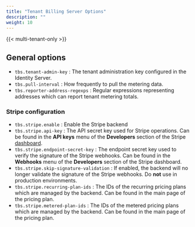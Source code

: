 ```yaml
---
title: "Tenant Billing Server Options"
description: ""
weight: 10
---
```


{{< multi-tenant-only >}}

## General options

- `tbs.tenant-admin-key` : The tenant administration key configured in the Identity Server.
- `tbs.pull-interval` : How frequently to pull the metering data.
- `tbs.reporter-address-regexps` : Regular expressions representing addresses which can report tenant metering totals.

### Stripe configuration

- `tbs.stripe.enable` : Enable the Stripe backend
- `tbs.stripe.api-key` : The API secret key used for Stripe operations. Can be found in the **API keys** menu of the **Developers** section of the Stripe [dashboard](https://dashboard.stripe.com/).
- `tbs.stripe.endpoint-secret-key` : The endpoint secret key used to verify the signature of the Stripe webhooks. Can be found in the **Webhooks** menu of the **Developers** section of the Stripe dashboard.
- `tbs.stripe.skip-signature-validation` : If enabled, the backend will no longer validate the signature of the Stripe webhooks. Do **not** use in production environments.
- `tbs.stripe.recurring-plan-ids` : The IDs of the recurring pricing plans which are managed by the backend. Can be found in the main page of the pricing plan.
- `tbs.stripe.metered-plan-ids` : The IDs of the metered pricing plans which are managed by the backend. Can be found in the main page of the pricing plan.
